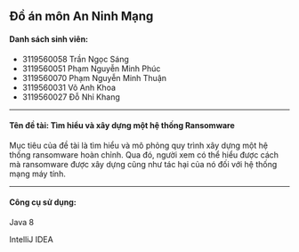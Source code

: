 <h2>Đồ án môn An Ninh Mạng</h2>
<h4>Danh sách sinh viên:</h4>
<ul>
    <li>3119560058 Trần Ngọc Sáng</li>
    <li>3119560051 Phạm Nguyễn Minh Phúc</li>
    <li>3119560070 Phạm Nguyễn Minh Thuận</li>
    <li>3119560031 Võ Anh Khoa</li>
    <li>3119560027 Đỗ Nhỉ Khang</li>
</ul>

<hr/>
<h4>Tên đề tài: Tìm hiểu và xây dựng một hệ thống Ransomware</h4>
Mục tiêu của đề tài là tìm hiểu và mô phỏng quy trình xây dựng một hệ thống
ransomware hoàn chỉnh. Qua đó, người xem có thể hiểu được cách mà ransomware được xây
dựng cũng như tác hại của nó đối với hệ thống mạng máy tính.

<hr/>
<h4>Công cụ sử dụng:</h4>
<p>Java 8</p>
<p>IntelliJ IDEA</p>